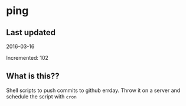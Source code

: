 # ping

## Last updated
2016-03-16

Incremented: 102

## What is this?? 
Shell scripts to push commits to github errday. Throw it on a server and schedule the script with `cron`
